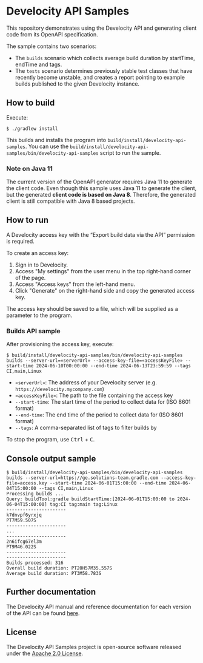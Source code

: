 # Develocity API Samples

This repository demonstrates using the Develocity API and generating client code from its OpenAPI specification.

The sample contains two scenarios:
* The `builds` scenario which collects average build duration by startTime, endTime and tags.
* The `tests` scenario determines previously stable test classes that have recently become unstable, and creates a report pointing to example builds published to the given Develocity instance.

## How to build

Execute:

```
$ ./gradlew install
```

This builds and installs the program into `build/install/develocity-api-samples`.
You can use the `build/install/develocity-api-samples/bin/develocity-api-samples` script to run the sample.

### Note on Java 11

The current version of the OpenAPI generator requires Java 11 to generate the client code. Even though this sample uses Java 11 to generate the client, but the generated **client code is based on Java 8**.
Therefore, the generated client is still compatible with Java 8 based projects.

## How to run

A Develocity access key with the “Export build data via the API” permission is required.

To create an access key:

1. Sign in to Develocity.
2. Access "My settings" from the user menu in the top right-hand corner of the page.
3. Access "Access keys" from the left-hand menu.
4. Click "Generate" on the right-hand side and copy the generated access key.

The access key should be saved to a file, which will be supplied as a parameter to the program.

### Builds API sample

After provisioning the access key, execute:

```
$ build/install/develocity-api-samples/bin/develocity-api-samples builds --server-url=«serverUrl» --access-key-file=«accessKeyFile» --start-time 2024-06-10T00:00:00 --end-time 2024-06-13T23:59:59 --tags CI,main,Linux
```

- `«serverUrl»`: The address of your Develocity server (e.g. `https://develocity.mycompany.com`)
- `«accessKeyFile»`: The path to the file containing the access key
- `--start-time`: The start time of the period to collect data for (ISO 8601 format)
- `--end-time`: The end time of the period to collect data for (ISO 8601 format)
- `--tags`: A comma-separated list of tags to filter builds by

To stop the program, use <kbd>Ctrl</kbd> + <kbd>C</kbd>.

## Console output sample
```
$ build/install/develocity-api-samples/bin/develocity-api-samples builds --server-url=https://ge.solutions-team.gradle.com --access-key-file=access.key --start-time 2024-06-01T15:00:00 --end-time 2024-06-04T15:00:00 --tags CI,main,Linux
Processing builds ...
Query: buildTool:gradle buildStartTime:[2024-06-01T15:00:00 to 2024-06-04T15:00:00] tag:CI tag:main tag:Linux
----------------------
k7dnvpf6yrxjq
PT7M59.507S
----------------------
...
----------------------
2n6ifcg67el3m
PT9M46.022S
----------------------
----------------------
Builds processed: 316
Overall build duration: PT20H57M35.557S
Average build duration: PT3M58.783S
```

## Further documentation

The Develocity API manual and reference documentation for each version of the API can be found [here](https://docs.gradle.com/enterprise/api-manual).

## License

The Develocity API Samples project is open-source software released under the [Apache 2.0 License][apache-license].

[apache-license]: https://www.apache.org/licenses/LICENSE-2.0.html
